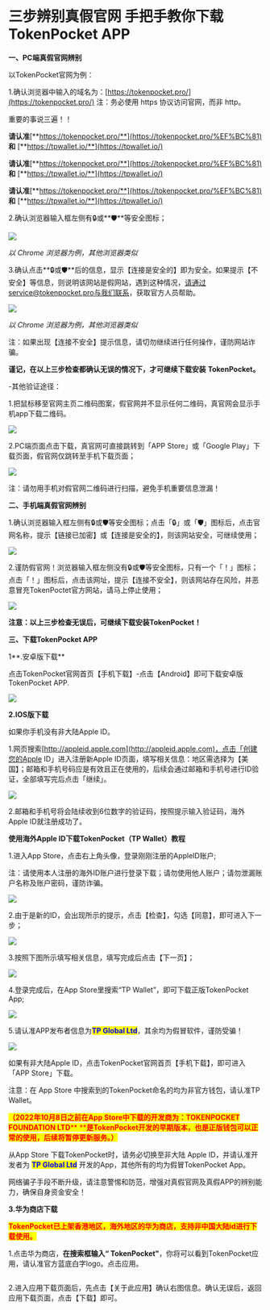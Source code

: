 # 三步辨别真假官网 手把手教你下载TokenPocket APP

**一、PC端真假官网辨别**

以TokenPocket官网为例：

1.确认浏览器中输入的域名为：[https://tokenpocket.pro/](https://tokenpocket.pro/) 注：务必使用 https 协议访问官网，而非 http。

重要的事说三遍！！&#x20;

**请认准**[**https://tokenpocket.pro/**](https://tokenpocket.pro/%EF%BC%81) **和** [**https://tpwallet.io/**](https://tpwallet.io/)

**请认准**[**https://tokenpocket.pro/**](https://tokenpocket.pro/%EF%BC%81) **和** [**https://tpwallet.io/**](https://tpwallet.io/)

**请认准**[**https://tokenpocket.pro/**](https://tokenpocket.pro/%EF%BC%81) **和** [**https://tpwallet.io/**](https://tpwallet.io/)

2.确认浏览器输入框左侧有🔒或**🛡️**等安全图标；

![](<../../.gitbook/assets/1 (35) (1).png>)



_以 Chrome 浏览器为例，其他浏览器类似_

3.确认点击**🔒或🛡️**后的信息，显示【连接是安全的】即为安全。如果提示【不安全】等信息，则说明该网站是假网站，遇到这种情况，请通过service@tokenpocket.pro与我们联系，获取官方人员帮助。

![](<../../.gitbook/assets/2 (22) (1).png>)



_以 Chrome 浏览器为例，其他浏览器类似_

注：如果出现【连接不安全】提示信息，请切勿继续进行任何操作，谨防网站诈骗。

**谨记，在以上三步检查都确认无误的情况下，才可继续下载安装** **TokenPocket。**

\-其他验证途径：

1.把鼠标移至官网主页二维码图案，假官网并不显示任何二维码，真官网会显示手机app下载二维码。

![](<../../.gitbook/assets/三步辨别真假官网 手把手教你下载TokenPocket APP.png>)

2.PC端页面点击下载，真官网可直接跳转到「APP Store」或「Google Play」下载页面，假官网仅跳转至手机下载页面；

![](<../../.gitbook/assets/4 (12) (1).png>)

注：请勿用手机对假官网二维码进行扫描，避免手机重要信息泄漏！

**二、手机端真假官网辨别**

1.确认浏览器输入框左侧有🔒或🛡️等安全图标；点击「🔒」或「🛡️」图标后，点击官网名称，提示【链接已加密】或【连接是安全的】，则该网站安全，可继续使用；

![](<../../.gitbook/assets/5 (9) (1) (1).png>)

2.谨防假官网！浏览器输入框左侧没有🔒或🛡️等安全图标，只有一个「！」图标；点击「！」图标后，点击该网址，提示【连接不安全】，则该网站存在风险，并恶意冒充TokenPoctet官方网站，请马上停止使用；

![](<../../.gitbook/assets/6 (6) (1).png>)

**注意：以上三步检查无误后，可继续下载安装TokenPocket！**

**三、下载TokenPocket APP**

1**.安卓版下载**

点击TokenPocket官网首页【手机下载】-点击【Android】即可下载安卓版TokenPocket APP.

![](<../../.gitbook/assets/8 (2) (1) (1).png>)

**2.IOS版下载**

如果你手机没有非大陆Apple ID。

1.网页搜索[http://appleid.apple.com](http://appleid.apple.com)，点击「创建您的Apple ID」进入注册新Apple ID页面，填写相关信息：地区需选择为【美国】；邮箱和手机号码应是有效且正在使用的，后续会通过邮箱和手机号进行ID验证，全部填写完后点击「继续」。

![](<../../.gitbook/assets/9 (4) (1) (1).png>)

2.邮箱和手机号将会陆续收到6位数字的验证码，按照提示输入验证码，海外Apple ID就注册成功了。

**使用海外Apple ID下载TokenPocket（TP Wallet）教程**

1.进入App Store，点击右上角头像，登录刚刚注册的AppleID账户;

注：请使用本人注册的海外ID账户进行登录下载；请勿使用他人账户；请勿泄漏账户名称及账户密码，谨防诈骗。

![](<../../.gitbook/assets/10 (2) (1).png>)



2.由于是新的ID，会出现所示的提示，点击【检查】，勾选【同意】，即可进入下一步；

![](<../../.gitbook/assets/11 (2).png>)

3.按照下图所示填写相关信息，填写完成后点击【下一页】；

![](<../../.gitbook/assets/12 (2).png>)

4.登录完成后，在App Store里搜索“TP Wallet”，即可下载正版TokenPocket App;

![](<../../.gitbook/assets/1 (4) (2).png>)

5.请认准APP发布者信息为<mark style="color:blue;">**TP Global Ltd**</mark>，其余均为假冒软件，谨防受骗！

![](<../../.gitbook/assets/2 (4) (1).png>)

如果有非大陆Apple ID，点击TokenPocket官网首页【手机下载】，即可进入「APP Store」下载。

注意：在 App Store 中搜索到的TokenPocket命名的均为非官方钱包，请认准TP Wallet。

<mark style="color:red;">**（2022年10月8日之前在App Store中下载的开发商为：**</mark><mark style="color:blue;"><mark style="color:red;">**TOKENPOCKET FOUNDATION LTD**<mark style="color:red;"></mark><mark style="color:red;">** **</mark><mark style="color:red;">**是TokenPocket开发的早期版本，也是正版钱包可以正常的使用，后续将暂停更新服务。）**</mark>

从App Store 下载TokenPocket时，请务必切换至非大陆 Apple ID，并请认准开发者为 <mark style="color:blue;">**TP Global Ltd**</mark> 开发的App，其他所有的均为假冒TokenPocket App。

网络骗子手段不断升级，请注意警惕和防范，增强对真假官网及真假APP的辨别能力，确保自身资金安全！



**3.华为商店下载**

<mark style="color:red;">**TokenPocket已上架香港地区，海外地区的华为商店，支持非中国大陆id进行下载使用。**</mark>

1.点击华为商店，**在搜索框输入“ TokenPocket"**，你将可以看到TokenPocket应用，请认准官方蓝底白字logo。点击应用。

<figure><img src="../../.gitbook/assets/组 52.png" alt=""><figcaption></figcaption></figure>

2.进入应用下载页面后，先点击【关于此应用】确认右图信息。确认无误后，返回应用下载页面，点击【下载】即可。

<figure><img src="../../.gitbook/assets/组 54.png" alt=""><figcaption></figcaption></figure>
